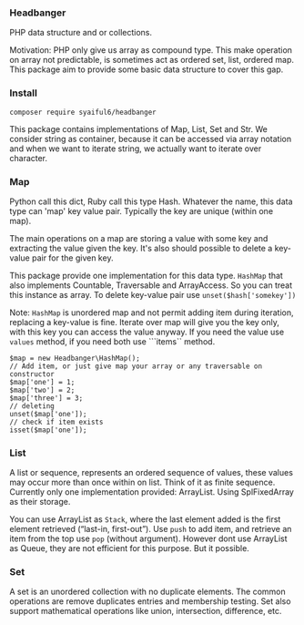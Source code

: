 ### Headbanger

PHP data structure and or collections.

Motivation: PHP only give us array as compound type. This make
operation on array not predictable, is sometimes act as ordered set, list, ordered map.
This package aim to provide some basic data structure to cover this gap.

### Install

```composer require syaiful6/headbanger```

This package contains implementations of Map, List, Set and Str. We consider string
as container, because it can be accessed via array notation and when we want
to iterate string, we actually want to iterate over character.

### Map

Python call this dict, Ruby call this type Hash. Whatever the name, this data
type can 'map' key value pair. Typically the key are unique (within one map).

The main operations on a map are storing a value with some key and extracting
the value given the key. It's also should possible to delete a key-value pair
for the given key.

This package provide one implementation for this data type. ```HashMap``` that
also implements Countable, Traversable and ArrayAccess. So you can treat this
instance as array. To delete key-value pair use ```unset($hash['somekey'])```

Note: ```HashMap``` is unordered map and not permit adding item during iteration,
replacing a key-value is fine. Iterate over map will give you the key only, with
this key you can access the value anyway. If you need the value use ```values``` method,
if you need both use ```items`` method.

```
$map = new Headbanger\HashMap();
// Add item, or just give map your array or any traversable on constructor
$map['one'] = 1;
$map['two'] = 2;
$map['three'] = 3;
// deleting
unset($map['one']);
// check if item exists
isset($map['one']);
```

### List

A list or sequence, represents an ordered sequence of values, these values may
occur more than once within on list. Think of it as finite sequence. Currently
only one implementation provided: ArrayList. Using SplFixedArray as their storage.

You can use ArrayList as ```Stack```, where the last element added is the first
element retrieved (“last-in, first-out”). Use ```push``` to add item, and retrieve
an item from the top use ```pop``` (without argument). However dont use ArrayList
as Queue, they are not efficient for this purpose. But it possible.

### Set

A set is an unordered collection with no duplicate elements. The common operations
are remove duplicates entries and membership testing. Set also support mathematical
operations like union, intersection, difference, etc.

